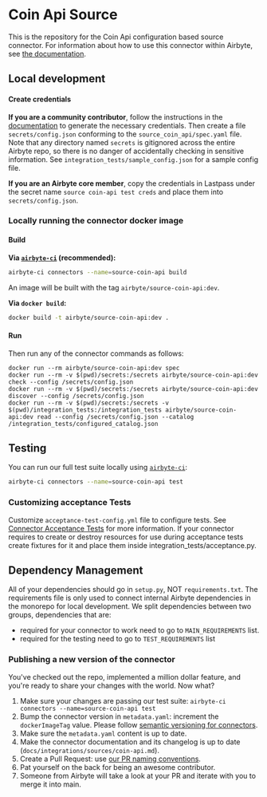 # Coin Api Source

This is the repository for the Coin Api configuration based source connector.
For information about how to use this connector within Airbyte, see [the documentation](https://docs.airbyte.io/integrations/sources/coin-api).

## Local development

#### Create credentials

**If you are a community contributor**, follow the instructions in the [documentation](https://docs.airbyte.io/integrations/sources/coin-api)
to generate the necessary credentials. Then create a file `secrets/config.json` conforming to the `source_coin_api/spec.yaml` file.
Note that any directory named `secrets` is gitignored across the entire Airbyte repo, so there is no danger of accidentally checking in sensitive information.
See `integration_tests/sample_config.json` for a sample config file.

**If you are an Airbyte core member**, copy the credentials in Lastpass under the secret name `source coin-api test creds`
and place them into `secrets/config.json`.

### Locally running the connector docker image

#### Build

**Via [`airbyte-ci`](https://github.com/airbytehq/airbyte/blob/main/airbyte-ci/connectors/pipelines/README.md) (recommended):**

```bash
airbyte-ci connectors --name=source-coin-api build
```

An image will be built with the tag `airbyte/source-coin-api:dev`.

**Via `docker build`:**

```bash
docker build -t airbyte/source-coin-api:dev .
```

#### Run

Then run any of the connector commands as follows:

```
docker run --rm airbyte/source-coin-api:dev spec
docker run --rm -v $(pwd)/secrets:/secrets airbyte/source-coin-api:dev check --config /secrets/config.json
docker run --rm -v $(pwd)/secrets:/secrets airbyte/source-coin-api:dev discover --config /secrets/config.json
docker run --rm -v $(pwd)/secrets:/secrets -v $(pwd)/integration_tests:/integration_tests airbyte/source-coin-api:dev read --config /secrets/config.json --catalog /integration_tests/configured_catalog.json
```

## Testing

You can run our full test suite locally using [`airbyte-ci`](https://github.com/airbytehq/airbyte/blob/main/airbyte-ci/connectors/pipelines/README.md):

```bash
airbyte-ci connectors --name=source-coin-api test
```

### Customizing acceptance Tests

Customize `acceptance-test-config.yml` file to configure tests. See [Connector Acceptance Tests](https://docs.airbyte.com/connector-development/testing-connectors/connector-acceptance-tests-reference) for more information.
If your connector requires to create or destroy resources for use during acceptance tests create fixtures for it and place them inside integration_tests/acceptance.py.

## Dependency Management

All of your dependencies should go in `setup.py`, NOT `requirements.txt`. The requirements file is only used to connect internal Airbyte dependencies in the monorepo for local development.
We split dependencies between two groups, dependencies that are:

- required for your connector to work need to go to `MAIN_REQUIREMENTS` list.
- required for the testing need to go to `TEST_REQUIREMENTS` list

### Publishing a new version of the connector

You've checked out the repo, implemented a million dollar feature, and you're ready to share your changes with the world. Now what?

1. Make sure your changes are passing our test suite: `airbyte-ci connectors --name=source-coin-api test`
2. Bump the connector version in `metadata.yaml`: increment the `dockerImageTag` value. Please follow [semantic versioning for connectors](https://docs.airbyte.com/contributing-to-airbyte/resources/pull-requests-handbook/#semantic-versioning-for-connectors).
3. Make sure the `metadata.yaml` content is up to date.
4. Make the connector documentation and its changelog is up to date (`docs/integrations/sources/coin-api.md`).
5. Create a Pull Request: use [our PR naming conventions](https://docs.airbyte.com/contributing-to-airbyte/resources/pull-requests-handbook/#pull-request-title-convention).
6. Pat yourself on the back for being an awesome contributor.
7. Someone from Airbyte will take a look at your PR and iterate with you to merge it into main.
